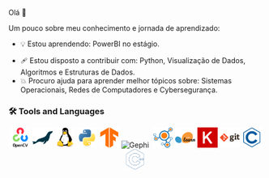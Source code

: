 Olá 🌸 

Um pouco sobre meu conhecimento e jornada de aprendizado:

- 💡  Estou aprendendo: PowerBI no estágio.
<!-- por indicações do [Pizza de Dados](https://github.com/PizzaDeDados/datascience-pizza?tab=readme-ov-file#intermediario) e computação em núvem pelos cursos gratuitos da [AWS](https://explore.skillbuilder.aws/learn/public/learning_plan/view/82/cloud-essentials-knowledge-badge-readiness-path). -->
- 🩹  Estou disposto a contribuir com: Python, Visualização de Dados, Algoritmos e Estruturas de Dados.
- 💥  Procuro ajuda para aprender melhor tópicos sobre: Sistemas Operacionais, Redes de Computadores e Cybersegurança.

### 🛠️ Tools and Languages

<div id="tools" align="center">
  <img src ="https://github.com/devicons/devicon/blob/master/icons/opencv/opencv-original-wordmark.svg" title="OpenCV" alt="OpenCV" width="40" height="40"/>
  <img src ="https://github.com/devicons/devicon/blob/master/icons/mariadb/mariadb-original.svg" title="MariaDB" alt="MariaDB" width="40" height="40"/>
  <img src ="https://github.com/devicons/devicon/blob/master/icons/linux/linux-original.svg" title="Linux" alt="Linux" width="40" height="40"/>
  <img src ="https://github.com/devicons/devicon/blob/master/icons/python/python-original.svg" title="Python" alt="Python" width="40" height="40"/>
  <img src ="https://github.com/devicons/devicon/blob/master/icons/tensorflow/tensorflow-original.svg" title="tensorflow" alt="tensorflow" width="40" height="40"/>
  <img src ="https://avatars.githubusercontent.com/u/1144411?s=48&v=4" title="Gephi" alt="Gephi" width="40" height="40"/>&nbsp;
  <img src ="https://github.com/devicons/devicon/blob/master/icons/networkx/networkx-original.svg" title="networkx" alt="networkx" width="40" height="40"/>  
  <img src ="https://github.com/devicons/devicon/blob/master/icons/scikitlearn/scikitlearn-original.svg" title = "sklearn" alt = "sklearn width="40" height="40"/>
  <img src ="https://github.com/devicons/devicon/blob/master/icons/keras/keras-original.svg" title="Keras" alt="Keras" width="40" height="40"/>
  <img src ="https://github.com/devicons/devicon/blob/master/icons/git/git-original-wordmark.svg" title="Git" alt="Git" width="40" height="40"/>
  <img src ="https://github.com/devicons/devicon/blob/master/icons/c/c-line.svg" title="C" alt="C" width="40" height="40"/>
  <img src ="https://github.com/devicons/devicon/blob/master/icons/cplusplus/cplusplus-line.svg" title="C++" alt="C++" width="40" height="40"/>&nbsp;
</div>
